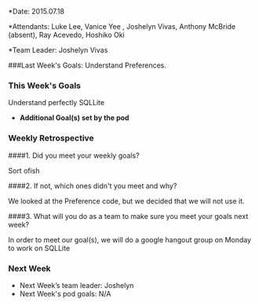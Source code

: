 *Date: 2015.07.18

*Attendants: Luke Lee, Vanice Yee , Joshelyn Vivas, Anthony McBride (absent), Ray Acevedo, Hoshiko Oki

*Team Leader: Joshelyn Vivas

###Last Week's Goals:
Understand Preferences.

### This Week's Goals
Understand perfectly SQLLite

* **Additional Goal(s) set by the pod** 

### Weekly Retrospective

####1. Did you meet your weekly goals?

Sort ofish

####2. If not, which ones didn't you meet and why?

We looked at the Preference code, but we decided that we will not use it.

####3. What will you do as a team to make sure you meet your goals next week?

In order to meet our goal(s), we will do a google hangout group on Monday to work on SQLLite

### Next Week

* Next Week’s team leader: Joshelyn
* Next Week's pod goals: N/A
